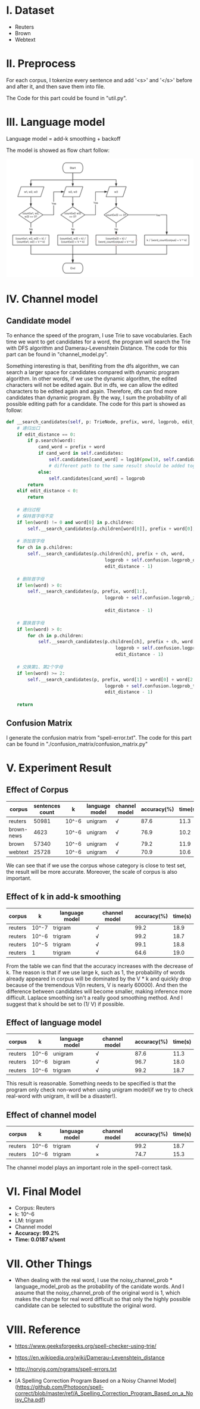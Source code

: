 # I. Dataset

- Reuters
- Brown
- Webtext

# II. Preprocess

For each corpus, I tokenize every sentence and add '\<s\>' and '\</s\>' before and after it, and then save them into file.

The Code for this part could be found in "util.py".

# III. Language model

Language model = add-k smoothing + backoff

The model is showed as flow chart follow:

![language_model](https://github.com/Photooon/spell-correct/blob/master/README.assets/language_model.png)

# IV. Channel model

## Candidate model

To enhance the speed of the program, I use Trie to save vocabularies. Each time we want to get candidates for a word, the program will search the Trie with DFS algorithm and Damerau-Levenshtein Distance. The code for this part can be found in "channel_model.py".

Something interesting is that, benifiting from the dfs algorithm, we can search a larger space for candidates compared with dynamic program algorithm. In other words, if we use the dynamic algorithm, the edited characters will not be edited again. But in dfs, we can allow the edited characters to be edited again and again. Therefore, dfs can find more candidates than dynamic program. By the way, I sum the probability of all possible editing path for a candidate. The code for this part is showed as follow:

```python
def __search_candidates(self, p: TrieNode, prefix, word, logprob, edit_distance):
    # 递归出口
    if edit_distance == 0:
        if p.search(word):
            cand_word = prefix + word
            if cand_word in self.candidates:
                self.candidates[cand_word] = log10(pow(10, self.candidates[cand_word]) + pow(10, logprob))
                # different path to the same result should be added together
            else:
                self.candidates[cand_word] = logprob
        return
    elif edit_distance < 0:
        return

    # 递归过程
    # 保持首字母不变
    if len(word) != 0 and word[0] in p.children:
        self.__search_candidates(p.children[word[0]], prefix + word[0], word[1:], logprob, edit_distance)

    # 添加首字母
    for ch in p.children:
        self.__search_candidates(p.children[ch], prefix + ch, word,
                                     logprob + self.confusion.logprob_del(prefix[-1] if len(prefix) > 0 else '<s>', ch),
                                     edit_distance - 1)

    # 删除首字母
    if len(word) > 0:
        self.__search_candidates(p, prefix, word[1:],
                                     logprob + self.confusion.logprob_ins(prefix[-1] if len(prefix) > 0 else '<s>',
                                                                          word[0]),
                                     edit_distance - 1)

    # 置换首字母
    if len(word) > 0:
        for ch in p.children:
            self.__search_candidates(p.children[ch], prefix + ch, word[1:],
                                         logprob + self.confusion.logprob_sub(word[0], ch),
                                         edit_distance - 1)

    # 交换第1、第2个字母
    if len(word) >= 2:
        self.__search_candidates(p, prefix, word[1] + word[0] + word[2:],
                                     logprob + self.confusion.logprob_trans(word[1], word[0]),
                                     edit_distance - 1)

    return
```

## Confusion Matrix

I generate the confusion matrix from "spell-error.txt". The code for this part can be found in "./confusion_matrix/confusion_matrix.py"

# V. Experiment Result

## Effect of Corpus

| corpus     | sentences count | k     | language model | channel model | accuracy(%) | time(s) |
| ---------- | --------------- | ----- | -------------- | ------------- | ----------- | ------- |
| reuters    | 50981           | 10^-6 | unigram        | √             | 87.6        | 11.3    |
| brown-news | 4623            | 10^-6 | unigram        | √             | 76.9        | 10.2    |
| brown      | 57340           | 10^-6 | unigram        | √             | 79.2        | 11.9    |
| webtext    | 25728           | 10^-6 | unigram        | √             | 70.9        | 10.6    |

We can see that if we use the corpus whose category is close to test set, the result will be more accurate. Moreover, the scale of corpus is also important.

## Effect of k in add-k smoothing

| corpus  | k     | language model | channel model | accuracy(%) | time(s) |
| ------- | ----- | -------------- | ------------- | ----------- | ------- |
| reuters | 10^-7 | trigram        | √             | 99.2        | 18.9    |
| reuters | 10^-6 | trigram        | √             | 99.2        | 18.7    |
| reuters | 10^-5 | trigram        | √             | 99.1        | 18.8    |
| reuters | 1     | trigram        | √             | 64.6        | 19.0    |

From the table we can find that the accuracy increases with the decrease of k. The reason is that if we use large k, such as 1, the probability of words already appeared in corpus will be dominated by the V * k and quickly drop because of the tremendous V(in reuters, V is nearly 60000). And then the difference between candidates will become smaller, making inference more difficult. Laplace smoothing isn't a really good smoothing method. And I suggest that k should be set to (1/ V) if possible.

## Effect of language model

| corpus  | k     | language model | channel model | accuracy(%) | time(s) |
| ------- | ----- | -------------- | ------------- | ----------- | ------- |
| reuters | 10^-6 | unigram        | √             | 87.6        | 11.3    |
| reuters | 10^-6 | bigram         | √             | 96.7        | 18.0    |
| reuters | 10^-6 | trigram        | √             | 99.2        | 18.7    |

This result is reasonable. Something needs to be specified is that the program only check non-word when using unigram model(if we try to check real-word with unigram, it will be a disaster!).

## Effect of channel model

| corpus  | k     | language model | channel model | accuracy(%) | time(s) |
| ------- | ----- | -------------- | ------------- | ----------- | ------- |
| reuters | 10^-6 | trigram        | √             | 99.2        | 18.7    |
| reuters | 10^-6 | trigram        | ×             | 74.7        | 15.3    |

The channel model plays an important role in the spell-correct task.

# VI. Final Model

- Corpus: Reuters
- k: 10^-6
- LM: trigram
- Channel model
- **Accuracy: 99.2%**
- **Time: 0.0187 s/sent**

# VII. Other Things

- When dealing with the real word, I use the noisy_channel_prob * language_model_prob as the probability of the canidate words. And I assume that the noisy_channel_prob of the original word is 1, which makes the change for real word difficult so that only the highly possible candidate can be selected to substitute the original word.

# VIII. Reference

- https://www.geeksforgeeks.org/spell-checker-using-trie/

- https://en.wikipedia.org/wiki/Damerau–Levenshtein_distance

- http://norvig.com/ngrams/spell-errors.txt

- [A Spelling Correction Program Based on a Noisy Channel Model] (https://github.com/Photooon/spell-correct/blob/master/ref/A_Spelling_Correction_Program_Based_on_a_Noisy_Cha.pdf)

  